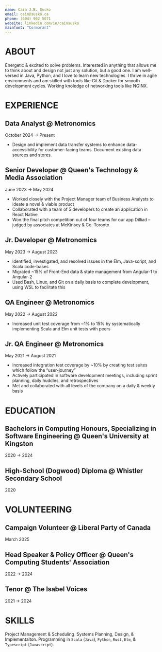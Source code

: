 ```yaml
---
name: Cain J.B. Susko
email: cain@susko.ca
phone: (604) 902 5071
website: linkedin.com/in/cainsusko
mainfont: "Cormorant"
---
```


# ABOUT

Energetic & excited to solve problems. Interested in anything that allows me to
think about and design not just any solution, but a good one. I am well-versed
in Java, Python, and I love to learn new technologies. I thrive in agile
environments and am skilled with tools like Git & Docker for smooth development
cycles. Working knoledge of networking tools like NGINX.

# EXPERIENCE

## Data Analyst @ Metronomics
October 2024 → Present

- Design and implement data transfer systems to enhance data-accessibility for
customer-facing teams. Document existing data sources and stores.

## Senior Developer @ Queen's Technology & Media Association
June 2023 → May 2024

- Worked closely with the Project Manager team of Business Analysts to ideate a
novel & viable product
- Collaborated with a team of 5 developers to create an application in React
Native
- Won the final pitch competition out of four teams for our app Dilliad –
judged by associates at McKinsey & Co. Toronto.

## Jr. Developer @ Metronomics
May 2023 → August 2023

- Identified, investigated, and resolved issues in the Elm, Java-script, and
Scala code-bases 
- Migrated ~15% of Front-End data & state management from Angular-1 to
Angular-2
- Used Bash, Linux, and Git on a daily basis to complete development, using WSL
to facilitate this

## QA Engineer @ Metronomics 
May 2022 → August 2022

- Increased unit test coverage from ~1% to 15% by systematically implementing
Scala and Elm unit tests with peers

## Jr. QA Engineer @ Metronomics
May 2021 → August 2021

- Increased integration test coverage by ~10% by creating test suites which
follow the “user-journey”
- Actively participated in software development meetings, including sprint
planning, daily huddles, and retrospectives
- Met and collaborated with all levels of the company on a daily & weekly basis

# EDUCATION

## Bachelors in Computing Honours, Specializing in Software Engineering @ Queen's University at Kingston
2020 → 2024

## High-School (Dogwood) Diploma @ Whistler Secondary School
2020

# VOLUNTEERING

## Campaign Volunteer @ Liberal Party of Canada
March 2025

## Head Speaker & Policy Officer @ Queen's Computing Students' Association
2022 → 2024

## Tenor @ The Isabel Voices
2021 → 2024

# SKILLS
Project Management & Scheduling. Systems Planning, Design, & Implementaiton.
Programming in `Scala` (`Java`), `Python`, `Rust`, `Elm`, & `Typescript`
(`Javascript`).
